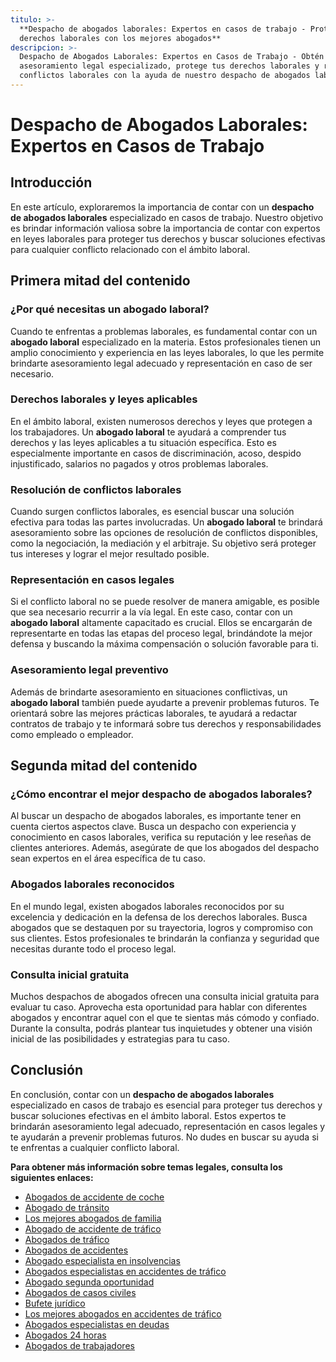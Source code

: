 ```yaml
---
titulo: >-
  **Despacho de abogados laborales: Expertos en casos de trabajo - Protege tus
  derechos laborales con los mejores abogados**
descripcion: >-
  Despacho de Abogados Laborales: Expertos en Casos de Trabajo - Obtén
  asesoramiento legal especializado, protege tus derechos laborales y resuelve
  conflictos laborales con la ayuda de nuestro despacho de abogados laborales.
---
```


# **Despacho de Abogados Laborales: Expertos en Casos de Trabajo**

## **Introducción**

En este artículo, exploraremos la importancia de contar con un **despacho de abogados laborales** especializado en casos de trabajo. Nuestro objetivo es brindar información valiosa sobre la importancia de contar con expertos en leyes laborales para proteger tus derechos y buscar soluciones efectivas para cualquier conflicto relacionado con el ámbito laboral.

## **Primera mitad del contenido**

### **¿Por qué necesitas un abogado laboral?**

Cuando te enfrentas a problemas laborales, es fundamental contar con un **abogado laboral** especializado en la materia. Estos profesionales tienen un amplio conocimiento y experiencia en las leyes laborales, lo que les permite brindarte asesoramiento legal adecuado y representación en caso de ser necesario.

### **Derechos laborales y leyes aplicables**

En el ámbito laboral, existen numerosos derechos y leyes que protegen a los trabajadores. Un **abogado laboral** te ayudará a comprender tus derechos y las leyes aplicables a tu situación específica. Esto es especialmente importante en casos de discriminación, acoso, despido injustificado, salarios no pagados y otros problemas laborales.

### **Resolución de conflictos laborales**

Cuando surgen conflictos laborales, es esencial buscar una solución efectiva para todas las partes involucradas. Un **abogado laboral** te brindará asesoramiento sobre las opciones de resolución de conflictos disponibles, como la negociación, la mediación y el arbitraje. Su objetivo será proteger tus intereses y lograr el mejor resultado posible.

### **Representación en casos legales**

Si el conflicto laboral no se puede resolver de manera amigable, es posible que sea necesario recurrir a la vía legal. En este caso, contar con un **abogado laboral** altamente capacitado es crucial. Ellos se encargarán de representarte en todas las etapas del proceso legal, brindándote la mejor defensa y buscando la máxima compensación o solución favorable para ti.

### **Asesoramiento legal preventivo**

Además de brindarte asesoramiento en situaciones conflictivas, un **abogado laboral** también puede ayudarte a prevenir problemas futuros. Te orientará sobre las mejores prácticas laborales, te ayudará a redactar contratos de trabajo y te informará sobre tus derechos y responsabilidades como empleado o empleador.

## **Segunda mitad del contenido**

### **¿Cómo encontrar el mejor despacho de abogados laborales?**

Al buscar un despacho de abogados laborales, es importante tener en cuenta ciertos aspectos clave. Busca un despacho con experiencia y conocimiento en casos laborales, verifica su reputación y lee reseñas de clientes anteriores. Además, asegúrate de que los abogados del despacho sean expertos en el área específica de tu caso.

### **Abogados laborales reconocidos**

En el mundo legal, existen abogados laborales reconocidos por su excelencia y dedicación en la defensa de los derechos laborales. Busca abogados que se destaquen por su trayectoria, logros y compromiso con sus clientes. Estos profesionales te brindarán la confianza y seguridad que necesitas durante todo el proceso legal.

### **Consulta inicial gratuita**

Muchos despachos de abogados ofrecen una consulta inicial gratuita para evaluar tu caso. Aprovecha esta oportunidad para hablar con diferentes abogados y encontrar aquel con el que te sientas más cómodo y confiado. Durante la consulta, podrás plantear tus inquietudes y obtener una visión inicial de las posibilidades y estrategias para tu caso.

## **Conclusión**

En conclusión, contar con un **despacho de abogados laborales** especializado en casos de trabajo es esencial para proteger tus derechos y buscar soluciones efectivas en el ámbito laboral. Estos expertos te brindarán asesoramiento legal adecuado, representación en casos legales y te ayudarán a prevenir problemas futuros. No dudes en buscar su ayuda si te enfrentas a cualquier conflicto laboral.

**Para obtener más información sobre temas legales, consulta los siguientes enlaces:**

- [Abogados de accidente de coche](abogados-accidente-coche)
- [Abogado de tránsito](abogado-de-transito)
- [Los mejores abogados de familia](buenos-abogados-de-familia)
- [Abogado de accidente de tráfico](abogado-accidente-trafico)
- [Abogados de tráfico](abogados-de-trafico)
- [Abogados de accidentes](abogados-de-accidentes)
- [Abogado especialista en insolvencias](abogado-especialista-en-insolvencias)
- [Abogados especialistas en accidentes de tráfico](abogados-especialistas-en-accidentes-de-trafico)
- [Abogado segunda oportunidad](abogado-segunda-oportunidad)
- [Abogados de casos civiles](abogados-de-casos-civiles)
- [Bufete jurídico](bufete-juridico)
- [Los mejores abogados en accidentes de tráfico](los-mejores-abogados-en-accidentes-de-trafico)
- [Abogados especialistas en deudas](abogados-especialistas-en-deudas)
- [Abogados 24 horas](abogados-24-horas)
- [Abogados de trabajadores](abogados-de-trabajadores)
